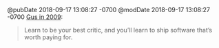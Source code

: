 @pubDate 2018-09-17 13:08:27 -0700
@modDate 2018-09-17 13:08:27 -0700
[Gus in 2009](http://gusmueller.com/blog/archives/2009/08/setting_the_right_priorities.html):

>Learn to be your best critic, and you’ll learn to ship software that’s worth paying for.
